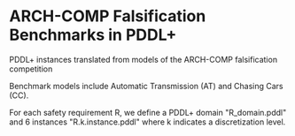 # ARCH-COMP Falsification Benchmarks in PDDL+
PDDL+ instances translated from models of the ARCH-COMP falsification competition

Benchmark models include Automatic Transmission (AT) and Chasing Cars (CC).

For each safety requirement R, we define a PDDL+ domain "R_domain.pddl" and 6 instances "R.k.instance.pddl" where k indicates a discretization level.
